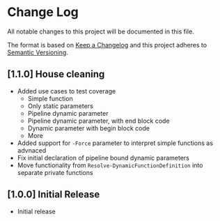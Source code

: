 # Change Log

All notable changes to this project will be documented in this file.

The format is based on [Keep a Changelog](http://keepachangelog.com/)
and this project adheres to [Semantic Versioning](http://semver.org/).

## [1.1.0] House cleaning

- Added use cases to test coverage
    - Simple function
    - Only static parameters
    - Pipeline dynamic parameter
    - Pipeline dynamic parameter, with end block code
    - Dynamic parameter with begin block code
    - More
- Added support for `-Force` parameter to interpret simple functions as advnaced
- Fix initial declaration of pipeline bound dynamic parameters
- Move functionality from `Resolve-DynamicFunctionDefinition` into separate private functions

## [1.0.0] Initial Release

- Initial release
